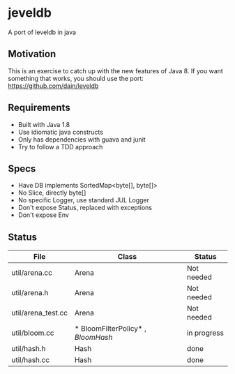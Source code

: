 # jeveldb
A port of leveldb in java

## Motivation

This is an exercise to catch up with the new features of Java 8.
If you want something that works, you should use the port:
https://github.com/dain/leveldb

## Requirements

* Built with Java 1.8
* Use idiomatic java constructs
* Only has dependencies with guava and junit
* Try to follow a TDD approach

## Specs

* Have DB implements SortedMap<byte[], byte[]>
* No Slice, directly byte[]
* No specific Logger, use standard JUL Logger
* Don't expose Status, replaced with exceptions
* Don't expose Env

## Status

| File  | Class  | Status |
| ------------ | --------------- | ----- |
| util/arena.cc | Arena | Not needed |
| util/arena.h | Arena | Not needed |
| util/arena_test.cc | Arena | Not needed |
| util/bloom.cc | * BloomFilterPolicy* , *BloomHash* | in progress |
| util/hash.h | Hash | done |
| util/hash.cc | Hash | done |